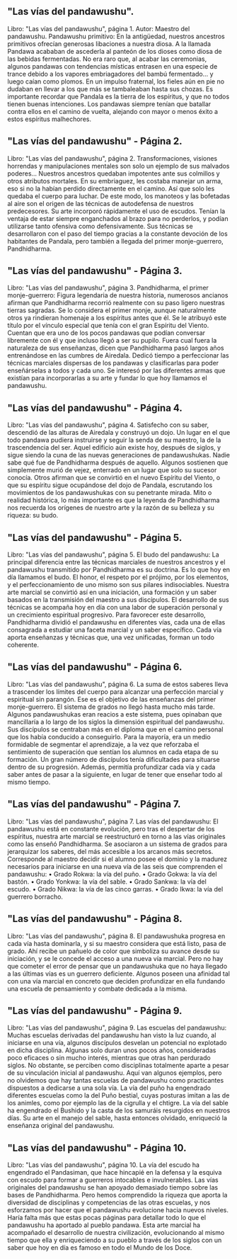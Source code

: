 ## "Las vías del pandawushu".
Libro: "Las vías del pandawushu", página 1.
Autor: Maestro del pandawushu.
Pandawushu primitivo: En la antigüedad, nuestros ancestros primitivos ofrecían generosas libaciones a nuestra diosa. A la llamada Pandawa acababan de ascederla al panteón de los dioses como diosa de las bebidas fermentadas.
No era raro que, al acabar las ceremonias, algunos pandawas con tendencias místicas entrasen en una especie de trance debido a los vapores embriagadores del bambú fermentado... y luego caían como plomos.
En un impulso fraternal, los fieles aún en pie no dudaban en llevar a los que más se tambaleaban hasta sus chozas. Es importante recordar que Pandala es la tierra de los espíritus, y que no todos tienen buenas intenciones. Los pandawas siempre tenían que batallar contra ellos en el camino de vuelta, alejando con mayor o menos éxito a estos espíritus malhechores.

## "Las vías del pandawushu" - Página 2.
Libro: "Las vías del pandawushu", página 2.
Transformaciones, visiones horrendas y manipulaciones mentales son solo un ejemplo de sus malvados poderes... Nuestros ancestros quedaban impotentes ante sus colmillos y otros atributos mortales.
En su embriaguez, les costaba manejar un arma, eso si no la habían perdido directamente en el camino. Así que solo les quedaba el cuerpo para luchar. De este modo, los manoteos y las bofetadas al aire son el origen de las técnicas de autodefensa de nuestros predecesores.
Su arte incorporó rápidamente el uso de escudos. Tenían la ventaja de estar siempre enganchados al brazo para no perderlos, y podían utilizarse tanto ofensiva como defensivamente.
Sus técnicas se desarrollaron con el paso del tiempo gracias a la constante devoción de los habitantes de Pandala, pero también a llegada del primer monje-guerrero, Pandhidharma.

## "Las vías del pandawushu" - Página 3.
Libro: "Las vías del pandawushu", página 3.
Pandhidharma, el primer monje-guerrero: Figura legendaria de nuestra historia, numerosos ancianos afirman que Pandhidharma recorrió realmente con su paso ligero nuestras tierras sagradas.
Se lo considera el primer monje, aunque naturalmente otros ya rindieran homenaje a los espíritus antes que él. Se le atribuyó este título por el vínculo especial que tenía con el gran Espíritu del Viento. Cuentan que era uno de los pocos pandawas que podían conversar libremente con él y que incluso llegó a ser su pupilo.
Fuera cual fuera la naturaleza de sus enseñanzas, dicen que Pandhidharma pasó largos años entrenándose en las cumbres de Airedala. Dedicó tiempo a perfeccionar las técnicas marciales dispersas de los pandawas y clasificarlas para poder enseñárselas a todos y cada uno. Se interesó por las diferentes armas que existían para incorporarlas a su arte y fundar lo que hoy llamamos el pandawushu.

## "Las vías del pandawushu" - Página 4.
Libro: "Las vías del pandawushu", página 4.
Satisfecho con su saber, descendió de las alturas de Airedala y construyó un dojo. Un lugar en el que todo pandawa pudiera instruirse y seguir la senda de su maestro, la de la trascendencia del ser. Aquel edificio aún existe hoy, después de siglos, y sigue siendo la cuna de las nuevas generaciones de pandawushukas.
Nadie sabe qué fue de Pandhidharma después de aquello. Algunos sostienen que simplemente murió de vejez, enterrado en un lugar que solo su sucesor conocía. Otros afirman que se convirtió en el nuevo Espíritu del Viento, o que su espíritu sigue ocupándose del dojo de Pandala, escrutando los movimientos de los pandawushukas con su penetrante mirada.
Mito o realidad histórica, lo más importante es que la leyenda de Pandhidharma nos recuerda los orígenes de nuestro arte y la razón de su belleza y su riqueza: su budo.

## "Las vías del pandawushu" - Página 5.
Libro: "Las vías del pandawushu", página 5.
El budo del pandawushu: La principal diferencia entre las técnicas marciales de nuestros ancestros y el pandawushu transmitido por Pandhidharma es su doctrina. Es lo que hoy en día llamamos el budo. El honor, el respeto por el prójimo, por los elementos, y el perfeccionamiento de uno mismo son sus pilares indisociables.
Nuestra arte marcial se convirtió así en una iniciación, una formación y un saber basados en la transmisión del maestro a sus discípulos. El desarrollo de sus técnicas se acompaña hoy en día con una labor de superación personal y un crecimiento espiritual progresivo.
Para favorecer este desarrollo, Pandhidharma dividió el pandawushu en diferentes vías, cada una de ellas consagrada a estudiar una faceta marcial y un saber específico.
Cada vía aporta enseñanzas y técnicas que, una vez unificadas, forman un todo coherente.

## "Las vías del pandawushu" - Página 6.
Libro: "Las vías del pandawushu", página 6.
La suma de estos saberes lleva a trascender los límites del cuerpo para alcanzar una perfección marcial y espiritual sin parangón. Ese es el objetivo de las enseñanzas del primer monje-guerrero.
El sistema de grados no llegó hasta mucho más tarde. Algunos pandawushukas eran reacios a este sistema, pues opinaban que mancillaría a lo largo de los siglos la dimensión espiritual del pandawushu. Sus discípulos se centraban más en el diploma que en el camino personal que los había conducido a conseguirlo.
Para la mayoría, era un medio formidable de segmentar el aprendizaje, a la vez que reforzaba el sentimiento de superación que sentían los alumnos en cada etapa de su formación.
Un gran número de discípulos tenía dificultades para situarse dentro de su progresión. Además, permitía profundizar cada vía y cada saber antes de pasar a la siguiente, en lugar de tener que enseñar todo al mismo tiempo.

## "Las vías del pandawushu" - Página 7.
Libro: "Las vías del pandawushu", página 7.
Las vías del pandawushu: El pandawushu está en constante evolución, pero tras el despertar de los espíritus, nuestra arte marcial se reestructuró en torno a las vías originales como las enseñó Pandhidharma.
Se asociaron a un sistema de grados para jerarquizar los saberes, del más accesible a los arcanos más secretos. Corresponde al maestro decidir si el alumno posee el dominio y la madurez necesarios para iniciarse en una nueva vía de las seis que comprenden el pandawushu:
• Grado Rokwa: la vía del puño.
• Grado Gokwa: la vía del bastón.
• Grado Yonkwa: la vía del sable.
• Grado Sankwa: la vía del escudo.
• Grado Nikwa: la vía de las cinco garras.
• Grado Ikwa: la vía del guerrero borracho.

## "Las vías del pandawushu" - Página 8.
Libro: "Las vías del pandawushu", página 8.
El pandawushuka progresa en cada vía hasta dominarla, y si su maestro considera que está listo, pasa de grado. Ahí recibe un pañuelo de color que simboliza su avance desde su iniciación, y se le concede el acceso a una nueva vía marcial.
Pero no hay que cometer el error de pensar que un pandawushuka que no haya llegado a las últimas vías es un guerrero deficiente. Algunos poseen una afinidad tal con una vía marcial en concreto que deciden profundizar en ella fundando una escuela de pensamiento y combate dedicada a la misma.

## "Las vías del pandawushu" - Página 9.
Libro: "Las vías del pandawushu", página 9.
Las escuelas del pandawushu: Muchas escuelas derivadas del pandawushu han visto la luz cuando, al iniciarse en una vía, algunos discípulos desvelan un potencial no explotado en dicha disciplina.
Algunas solo duran unos pocos años, consideradas poco eficaces o sin mucho interés, mientras que otras han perdurado siglos. No obstante, se perciben como disciplinas totalmente aparte a pesar de su vinculación inicial al pandawushu.
Aquí van algunos ejemplos, pero no olvidemos que hay tantas escuelas de pandawushu como practicantes dispuestos a dedicarse a una sola vía.
La vía del puño ha engendrado diferentes escuelas como la del Puño bestial, cuyas posturas imitan a las de los animles, como por ejemplo las de la cigrulla y el chtigre.
La vía del sable ha engendrado el Bushido y la casta de los samuráis resurgidos en nuestros días. Su arte en el manejo del sable, hasta entonces olvidado, enriqueció la enseñanza original del pandawushu.

## "Las vías del pandawushu" - Página 10.
Libro: "Las vías del pandawushu", página 10.
La vía del escudo ha engendrado el Pandasiman, que hace hincapié en la defensa y la esquiva con escudo para formar a guerreros intocables e invulnerables.
Las vías originales del pandawushu se han apoyado demasiado tiempo sobre las bases de Pandhidharma. Pero hemos comprendido la riqueza que aporta la diversidad de disciplinas y competencias de las otras escuelas, y nos esforzamos por hacer que el pandawushu evolucione hacia nuevos niveles.
Haría falta más que estas pocas páginas para detallar todo lo que el pandawushu ha aportado al pueblo pandawa. Esta arte marcial ha acompañado el desarrollo de nuestra civilización, evolucionando al mismo tiempo que ella y enriqueciendo a su pueblo a través de los siglos con un saber que hoy en día es famoso en todo el Mundo de los Doce.